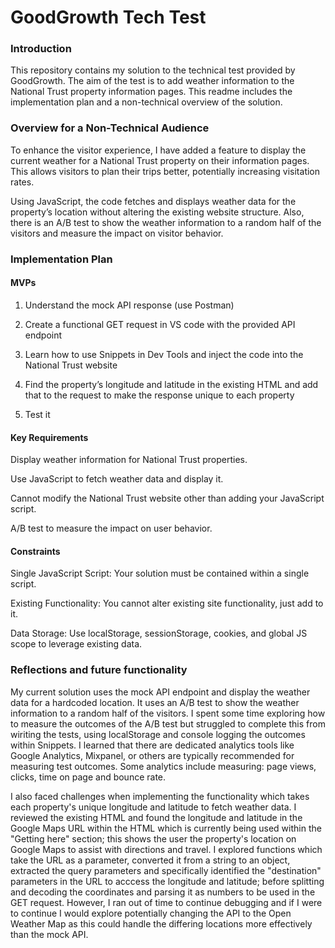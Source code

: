 # GoodGrowth Tech Test

### Introduction

This repository contains my solution to the technical test provided by GoodGrowth. The aim of the test is to add weather information to the National Trust property information pages. This readme includes the implementation plan and a non-technical overview of the solution.

### Overview for a Non-Technical Audience

To enhance the visitor experience, I have added a feature to display the current weather for a National Trust property on their information pages. This allows visitors to plan their trips better, potentially increasing visitation rates.

Using JavaScript, the code fetches and displays weather data for the property’s location without altering the existing website structure. Also, there is an A/B test to show the weather information to a random half of the visitors and measure the impact on visitor behavior.

### Implementation Plan

#### MVPs

1. Understand the mock API response (use Postman)

2. Create a functional GET request in VS code with the provided API endpoint

3. Learn how to use Snippets in Dev Tools and inject the code into the National Trust website

4. Find the property’s longitude and latitude in the existing HTML and add that to the request to make the response unique to each property

5. Test it

#### Key Requirements

Display weather information for National Trust properties.

Use JavaScript to fetch weather data and display it.

Cannot modify the National Trust website other than adding your JavaScript script.

A/B test to measure the impact on user behavior.

#### Constraints

Single JavaScript Script: Your solution must be contained within a single script.

Existing Functionality: You cannot alter existing site functionality, just add to it.

Data Storage: Use localStorage, sessionStorage, cookies, and global JS scope to leverage existing data.

### Reflections and future functionality

My current solution uses the mock API endpoint and display the weather data for a hardcoded location. It uses an A/B test to show the weather information to a random half of the visitors. I spent some time exploring how to measure the outcomes of the A/B test but struggled to complete this from wiriting the tests, using localStorage and console logging the outcomes within Snippets. I learned that there are dedicated analytics tools like Google Analytics, Mixpanel, or others are typically recommended for measuring test outcomes. Some analytics include measuring: page views, clicks, time on page and bounce rate.

I also faced challenges when implementing the functionality which takes each property's unique longitude and latitude to fetch weather data. I reviewed the existing HTML and found the longitude and latitude in the Google Maps URL within the HTML which is currently being used within the "Getting here" section; this shows the user the property's location on Google Maps to assist with directions and travel. I explored functions which take the URL as a parameter, converted it from a string to an object, extracted the query parameters and specifically identified the "destination" parameters in the URL to acccess the longitude and latitude; before splitting and decoding the coordinates and parsing it as numbers to be used in the GET request. However, I ran out of time to continue debugging and if I were to continue I would explore potentially changing the API to the Open Weather Map as this could handle the differing locations more effectively than the mock API.
